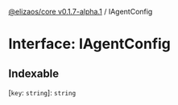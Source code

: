 [@elizaos/core v0.1.7-alpha.1](../index.md) / IAgentConfig

# Interface: IAgentConfig

## Indexable

 \[`key`: `string`\]: `string`
